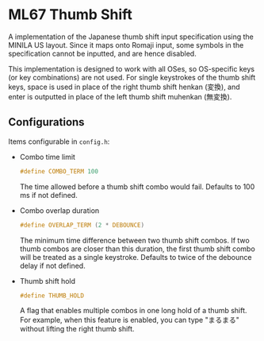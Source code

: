 # ML67 Thumb Shift

A implementation of the Japanese thumb shift input specification using the MINILA US layout. Since it maps onto Romaji input, some symbols in the specification cannot be inputted, and are hence disabled.

This implementation is designed to work with all OSes, so OS-specific keys (or key combinations) are not used. For single keystrokes of the thumb shift keys, space is used in place of the right thumb shift henkan (変換), and enter is outputted in place of the left thumb shift muhenkan (無変換).

## Configurations

Items configurable in `config.h`:

- Combo time limit

    ```C
    #define COMBO_TERM 100
    ```

    The time allowed before a thumb shift combo would fail. Defaults to 100 ms if not defined.

- Combo overlap duration

    ```C
    #define OVERLAP_TERM (2 * DEBOUNCE)
    ```

    The minimum time difference between two thumb shift combos. If two thumb combos are closer than this duration, the first thumb shift combo will be treated as a single keystroke. Defaults to twice of the debounce delay if not defined.

- Thumb shift hold

    ```C
    #define THUMB_HOLD
    ```

    A flag that enables multiple combos in one long hold of a thumb shift. For example, when this feature is enabled, you can type "まるまる" without lifting the right thumb shift.
